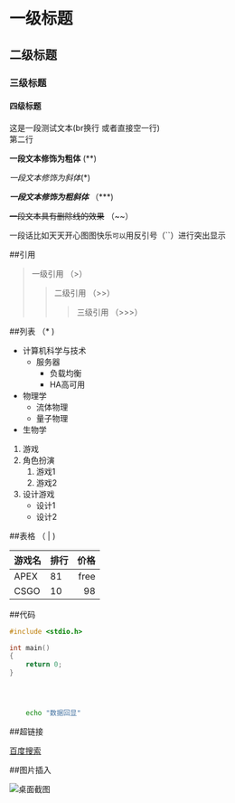 # 一级标题

## 二级标题

### 三级标题

#### 四级标题



这是一段测试文本(br换行 或者直接空一行) <br>
第二行<br>

**一段文本修饰为粗体** (**)

*一段文本修饰为斜体*(*)

***一段文本修饰为粗斜体*** （***)

~~一段文本具有删除线的效果~~ （~~）

一段话比如天天开心图图快乐`可以`用反引号（``）进行突出显示


##引用

> 一级引用 （>）
>> 二级引用 （>>）
>>> 三级引用 （>>>）


##列表 （* )
* 计算机科学与技术
  * 服务器
    * 负载均衡
    * HA高可用
* 物理学
  * 流体物理
  * 量子物理
* 生物学





1. 游戏
  1. 角色扮演
     1. 游戏1
     2. 游戏2
  2. 设计游戏
     * 设计1
     * 设计2
 
##表格 （ | )

游戏名|排行|价格
---|:---|---:
APEX|81|free
CSGO|10|98


##代码


```c
#include <stdio.h>

int main()
{
    return 0;
}
```

```python

```

```java

```

```cpp

```

```bash
    echo "数据回显"
```

##超链接

[百度搜索](https://www.baidu.com "点击进入")


##图片插入

![桌面截图](C://Users//Lenovo//Desktop//图图片//1.jpg "图片显示")





